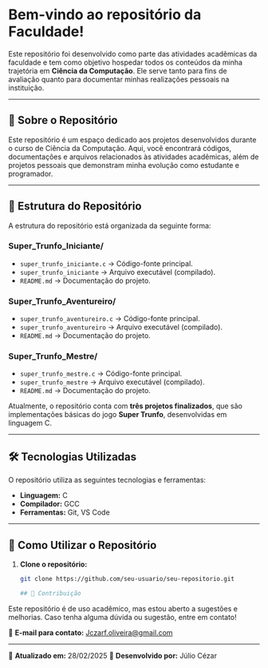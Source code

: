 # Bem-vindo ao repositório da Faculdade!

Este repositório foi desenvolvido como parte das atividades acadêmicas da faculdade e tem como objetivo hospedar todos os conteúdos da minha trajetória em **Ciência da Computação**. Ele serve tanto para fins de avaliação quanto para documentar minhas realizações pessoais na instituição.

---

## 📌 Sobre o Repositório

Este repositório é um espaço dedicado aos projetos desenvolvidos durante o curso de Ciência da Computação. Aqui, você encontrará códigos, documentações e arquivos relacionados às atividades acadêmicas, além de projetos pessoais que demonstram minha evolução como estudante e programador.

---

## 📁 Estrutura do Repositório

A estrutura do repositório está organizada da seguinte forma:

### **Super_Trunfo_Iniciante/**
- `super_trunfo_iniciante.c`  → Código-fonte principal.
- `super_trunfo_iniciante`    → Arquivo executável (compilado).
- `README.md`                 → Documentação do projeto.

### **Super_Trunfo_Aventureiro/**
- `super_trunfo_aventureiro.c` → Código-fonte principal.
- `super_trunfo_aventureiro`   → Arquivo executável (compilado).
- `README.md`                  → Documentação do projeto.

### **Super_Trunfo_Mestre/**
- `super_trunfo_mestre.c`      → Código-fonte principal.
- `super_trunfo_mestre`        → Arquivo executável (compilado).
- `README.md`                  → Documentação do projeto.

Atualmente, o repositório conta com **três projetos finalizados**, que são implementações básicas do jogo **Super Trunfo**, desenvolvidas em linguagem C.

---

## 🛠️ Tecnologias Utilizadas

O repositório utiliza as seguintes tecnologias e ferramentas:

- **Linguagem:** C
- **Compilador:** GCC
- **Ferramentas:** Git, VS Code

---

## 🚀 Como Utilizar o Repositório

1. **Clone o repositório:**
   ```bash
   git clone https://github.com/seu-usuario/seu-repositorio.git
   
   ## 🤝 Contribuição

Este repositório é de uso acadêmico, mas estou aberto a sugestões e melhorias. Caso tenha alguma dúvida ou sugestão, entre em contato!

📧 **E-mail para contato:** [Jczarf.oliveira@gmail.com](mailto\:Jczarf.oliveira@gmail.com)

---

📅 **Atualizado em:** 28/02/2025 📌 **Desenvolvido por:** Júlio Cézar
